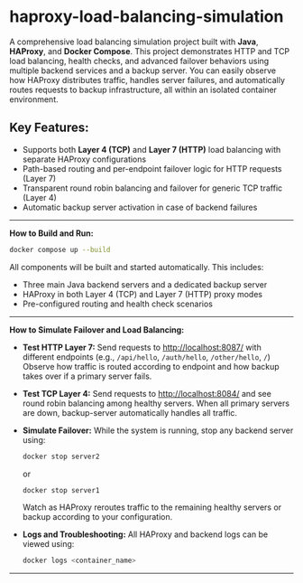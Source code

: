 # haproxy-load-balancing-simulation

A comprehensive load balancing simulation project built with **Java**, **HAProxy**, and **Docker Compose**.
This project demonstrates HTTP and TCP load balancing, health checks, and advanced failover behaviors using multiple backend services and a backup server.
You can easily observe how HAProxy distributes traffic, handles server failures, and automatically routes requests to backup infrastructure, all within an isolated container environment.

## Key Features:

* Supports both **Layer 4 (TCP)** and **Layer 7 (HTTP)** load balancing with separate HAProxy configurations
* Path-based routing and per-endpoint failover logic for HTTP requests (Layer 7)
* Transparent round robin balancing and failover for generic TCP traffic (Layer 4)
* Automatic backup server activation in case of backend failures
---

**How to Build and Run:**

```bash
docker compose up --build
```

All components will be built and started automatically. This includes:

* Three main Java backend servers and a dedicated backup server
* HAProxy in both Layer 4 (TCP) and Layer 7 (HTTP) proxy modes
* Pre-configured routing and health check scenarios

---

**How to Simulate Failover and Load Balancing:**

* **Test HTTP Layer 7:**
  Send requests to [http://localhost:8087/](http://localhost:8087/) with different endpoints (e.g., `/api/hello`, `/auth/hello`, `/other/hello`, `/`)
  Observe how traffic is routed according to endpoint and how backup takes over if a primary server fails.

* **Test TCP Layer 4:**
  Send requests to [http://localhost:8084/](http://localhost:8084/) and see round robin balancing among healthy servers.
  When all primary servers are down, backup-server automatically handles all traffic.

* **Simulate Failover:**
  While the system is running, stop any backend server using:

  ```bash
  docker stop server2
  ```

  or

  ```bash
  docker stop server1
  ```

  Watch as HAProxy reroutes traffic to the remaining healthy servers or backup according to your configuration.

* **Logs and Troubleshooting:**
  All HAProxy and backend logs can be viewed using:

  ```bash
  docker logs <container_name>
  ```

---


